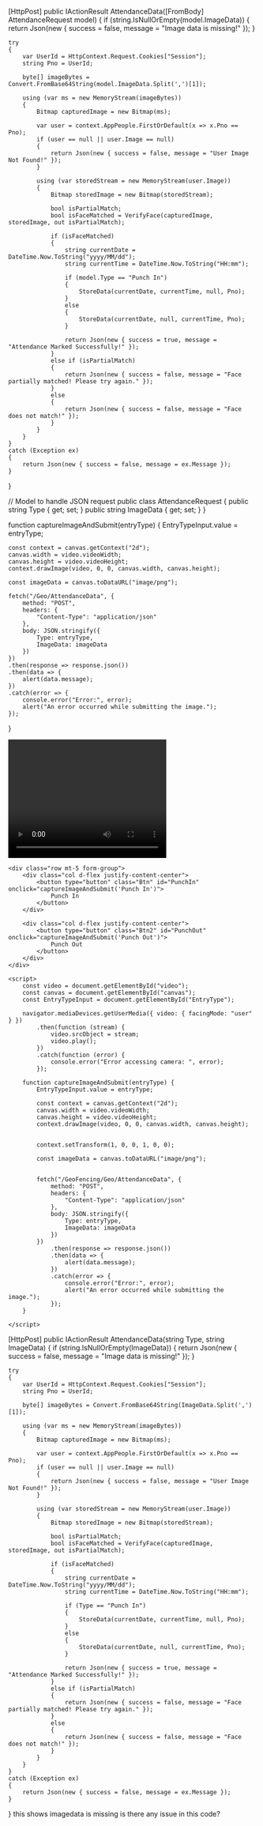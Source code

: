 [HttpPost]
public IActionResult AttendanceData([FromBody] AttendanceRequest model)
{
    if (string.IsNullOrEmpty(model.ImageData))
    {
        return Json(new { success = false, message = "Image data is missing!" });
    }

    try
    {
        var UserId = HttpContext.Request.Cookies["Session"];
        string Pno = UserId;

        byte[] imageBytes = Convert.FromBase64String(model.ImageData.Split(',')[1]);

        using (var ms = new MemoryStream(imageBytes))
        {
            Bitmap capturedImage = new Bitmap(ms);

            var user = context.AppPeople.FirstOrDefault(x => x.Pno == Pno);
            if (user == null || user.Image == null)
            {
                return Json(new { success = false, message = "User Image Not Found!" });
            }

            using (var storedStream = new MemoryStream(user.Image))
            {
                Bitmap storedImage = new Bitmap(storedStream);

                bool isPartialMatch;
                bool isFaceMatched = VerifyFace(capturedImage, storedImage, out isPartialMatch);

                if (isFaceMatched)
                {
                    string currentDate = DateTime.Now.ToString("yyyy/MM/dd");
                    string currentTime = DateTime.Now.ToString("HH:mm");

                    if (model.Type == "Punch In")
                    {
                        StoreData(currentDate, currentTime, null, Pno);
                    }
                    else
                    {
                        StoreData(currentDate, null, currentTime, Pno);
                    }

                    return Json(new { success = true, message = "Attendance Marked Successfully!" });
                }
                else if (isPartialMatch)
                {
                    return Json(new { success = false, message = "Face partially matched! Please try again." });
                }
                else
                {
                    return Json(new { success = false, message = "Face does not match!" });
                }
            }
        }
    }
    catch (Exception ex)
    {
        return Json(new { success = false, message = ex.Message });
    }
}

// Model to handle JSON request
public class AttendanceRequest
{
    public string Type { get; set; }
    public string ImageData { get; set; }
}


function captureImageAndSubmit(entryType) {
    EntryTypeInput.value = entryType;

    const context = canvas.getContext("2d");
    canvas.width = video.videoWidth;
    canvas.height = video.videoHeight;
    context.drawImage(video, 0, 0, canvas.width, canvas.height);

    const imageData = canvas.toDataURL("image/png");

    fetch("/Geo/AttendanceData", {
        method: "POST",
        headers: {
            "Content-Type": "application/json"
        },
        body: JSON.stringify({
            Type: entryType,
            ImageData: imageData
        })
    })
    .then(response => response.json())
    .then(data => {
        alert(data.message);
    })
    .catch(error => {
        console.error("Error:", error);
        alert("An error occurred while submitting the image.");
    });
}



<form asp-action="AttendanceData" id="form" asp-controller="Geo" method="post">
    <div class="form-group text-center">
        <video id="video" width="320" height="240" autoplay playsinline></video>
        <canvas id="canvas" style="display: none;"></canvas>
    </div>
    <input type="hidden" name="Type" id="EntryType" />

    <div class="row mt-5 form-group">
        <div class="col d-flex justify-content-center">
            <button type="button" class="Btn" id="PunchIn" onclick="captureImageAndSubmit('Punch In')">
                Punch In
            </button>
        </div>

        <div class="col d-flex justify-content-center">
            <button type="button" class="Btn2" id="PunchOut" onclick="captureImageAndSubmit('Punch Out')">
                Punch Out
            </button>
        </div>
    </div>
</form>

    <script>
        const video = document.getElementById("video");
        const canvas = document.getElementById("canvas");
        const EntryTypeInput = document.getElementById("EntryType");

        navigator.mediaDevices.getUserMedia({ video: { facingMode: "user" } })
            .then(function (stream) {
                video.srcObject = stream;
                video.play();
            })
            .catch(function (error) {
                console.error("Error accessing camera: ", error);
            });

        function captureImageAndSubmit(entryType) {
            EntryTypeInput.value = entryType;

            const context = canvas.getContext("2d");
            canvas.width = video.videoWidth;
            canvas.height = video.videoHeight;
            context.drawImage(video, 0, 0, canvas.width, canvas.height);

        
            context.setTransform(1, 0, 0, 1, 0, 0);

            const imageData = canvas.toDataURL("image/png");

       
            fetch("/GeoFencing/Geo/AttendanceData", {
                method: "POST",
                headers: {
                    "Content-Type": "application/json"
                },
                body: JSON.stringify({
                    Type: entryType,
                    ImageData: imageData
                })
            })
                .then(response => response.json())
                .then(data => {
                    alert(data.message);
                })
                .catch(error => {
                    console.error("Error:", error);
                    alert("An error occurred while submitting the image.");
                });
        }

    </script>

[HttpPost]
public IActionResult AttendanceData(string Type, string ImageData)
{
    if (string.IsNullOrEmpty(ImageData))
    {
        return Json(new { success = false, message = "Image data is missing!" });
    }

    try
    {
        var UserId = HttpContext.Request.Cookies["Session"];
        string Pno = UserId;

        byte[] imageBytes = Convert.FromBase64String(ImageData.Split(',')[1]);

        using (var ms = new MemoryStream(imageBytes))
        {
            Bitmap capturedImage = new Bitmap(ms);

            var user = context.AppPeople.FirstOrDefault(x => x.Pno == Pno);
            if (user == null || user.Image == null)
            {
                return Json(new { success = false, message = "User Image Not Found!" });
            }

            using (var storedStream = new MemoryStream(user.Image))
            {
                Bitmap storedImage = new Bitmap(storedStream);

                bool isPartialMatch;
                bool isFaceMatched = VerifyFace(capturedImage, storedImage, out isPartialMatch);

                if (isFaceMatched)
                {
                    string currentDate = DateTime.Now.ToString("yyyy/MM/dd");
                    string currentTime = DateTime.Now.ToString("HH:mm");

                    if (Type == "Punch In")
                    {
                        StoreData(currentDate, currentTime, null, Pno);
                    }
                    else
                    {
                        StoreData(currentDate, null, currentTime, Pno);
                    }

                    return Json(new { success = true, message = "Attendance Marked Successfully!" });
                }
                else if (isPartialMatch)
                {
                    return Json(new { success = false, message = "Face partially matched! Please try again." });
                }
                else
                {
                    return Json(new { success = false, message = "Face does not match!" });
                }
            }
        }
    }
    catch (Exception ex)
    {
        return Json(new { success = false, message = ex.Message });
    }
} 
this shows imagedata is missing is there any issue in this code?
